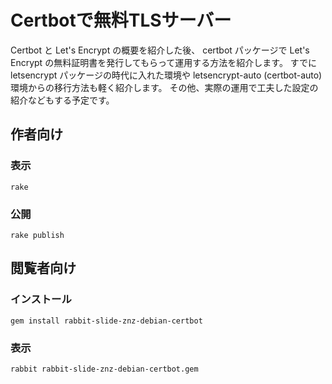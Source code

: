 # Certbotで無料TLSサーバー

Certbot と Let's Encrypt の概要を紹介した後、 certbot パッケージで Let's Encrypt の無料証明書を発行してもらって運用する方法を紹介します。 すでに letsencrypt パッケージの時代に入れた環境や letsencrypt-auto (certbot-auto) 環境からの移行方法も軽く紹介します。 その他、実際の運用で工夫した設定の紹介などもする予定です。

## 作者向け

### 表示

    rake

### 公開

    rake publish

## 閲覧者向け

### インストール

    gem install rabbit-slide-znz-debian-certbot

### 表示

    rabbit rabbit-slide-znz-debian-certbot.gem


